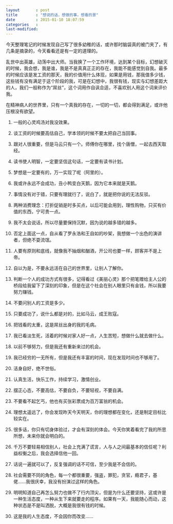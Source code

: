 ```yaml
---
layout       : post
title        : "想说的话，想做的事，想看的景"
date         : 2015-01-10 18:07:59
categories   : 
last-modified: 
---
```


今天整理笔记的时候发现自己写了很多幼稚的话，或许那时脑袋真的被门夹了，有几条是摘录的，今天看看还是有一定的道理的。

乱世中出英雄，动荡中出大师。当我换了一个工作环境，达到某个目标，幻想破灭的时候，我会想，我是谁，我是不是真真正正的存在，我能不能感觉到自我。最多的时候应该是发工资的那天，我的价值用什么体现，如果是用钱，那我值多少钱，这些钱有没有满足于这个阶段的我，可是在幻想中，我很有钱，现实与幻想差距大的人，我们一般称作为“屌丝”，这个词用作自讽合适，不喜欢别人用这个词来评价我。

在精神病人的世界里，只有一个真我的存在，一切的一切，都会得到满足，或许他压根没有欲望。

1. 一般的心灵鸡汤对我没效果。
2. 谈工资的时候要高估自己，学本领的时候不要太把自己当回事。
3. 跟对人很重要，但是马云只有一个。师傅你在哪里，找个唐僧，一起去西天取经。
4. 读书使人明智，一定要坚信这句话，一定要有读书计划。
5. 梦想是一定要有的，万一实现了呢（阿里的）。
6. 我或许永远不会成功，丑小鸭变白天鹅，因为它本来就是天鹅。
7. 事情没有对于错，只要有理就行了，说白了，就是把你说的无法反驳。
8. 两种消费理念：打折促销是时多买点，以后可能会用到，理性购物，只买有价值的东西，宁可贵一点。
9. 我不太会说话，所以尽量要保持沉默，因为说的越多错的越多。
10. 否定上面这一点，自从看了罗永浩和王自如的吵架，我想做一个出色的演讲者，但绝不耍流氓。
11. 人要有原则和底线，就像我不抽烟和酗酒，开公司也要一样，顾客并不是上帝。
12. 自以为是，不要永远活在自己的世界里，让别人了解你。


1. 判断一个人的成功方式有很多，记得看过《美丽心灵》那个把笔赠给主人公的桥段给我留下了深刻的印象，但是在这个社会在别人眼里只有金钱，所以我要努力赚钱。
2. 不要问别人的工资是多少。
3. 只要成功了，说什么都是对的，比如马云，成王败寇。
4. 把钱看的太重，这是屌丝出身的我的毛病。
5. 我已看淡生死，活着的时候对家人好一点，人生苦短，想做什么就去做什么。
6. 以前不够努力，但是我还有重新来过的机会。
7. 我已经穷的一无所有，但是我还有丰富的时间，现在发现时间也不够用了。
8. 洁身自好，绝不世俗。
9. 认真生活，快乐工作，持续学习，激情创业。
10. 摆正心态，不要高估，不要自负，不要轻视，不要自满。
11. 不要看不起乞丐，他也有买张彩票成为百万富翁的机会。
12. 理想太遥远了，你会发现昨天今天明天，你的理想都在变化，还是制定目标比较实在。

1. 很多话，你只有切身体验过，才会有深刻的体会。今天你笑着看完了我的所思所想，未来你就会明白的。
2. 千万不要轻易相信别人，社会上充满了谎言，人与人之间最基本的信任呢？利益权衡之后，我会选择信他一回。
3. 话说一遍就可以了，反复强调的话不可信，至少我是不会信的。
4. 社会需要不同的角色，每一个都很重要，强盗，罪犯，贪官，瘾君子，基佬……我很庆幸，我没有扮演过这样的角色。
5. 明明知道自己再怎么努力也做不了行内顶尖，但是为什么还要坚持，这或许是一种生活态度，一种从生下来就要走的程序。如果有一天，我能随心而动，这种状态是不是叫洒脱，大概是我很有钱的时候。
6. 这是我的人生态度，不会因你而改变……